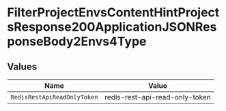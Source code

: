 # FilterProjectEnvsContentHintProjectsResponse200ApplicationJSONResponseBody2Envs4Type


## Values

| Name                           | Value                          |
| ------------------------------ | ------------------------------ |
| `RedisRestApiReadOnlyToken`    | redis-rest-api-read-only-token |